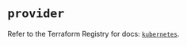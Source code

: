 # `provider`

Refer to the Terraform Registry for docs: [`kubernetes`](https://registry.terraform.io/providers/hashicorp/kubernetes/2.38.0/docs).
